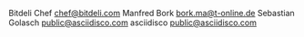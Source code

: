 Bitdeli Chef <chef@bitdeli.com>
Manfred Bork <bork.ma@t-online.de>
Sebastian Golasch <public@asciidisco.com>
asciidisco <public@asciidisco.com>